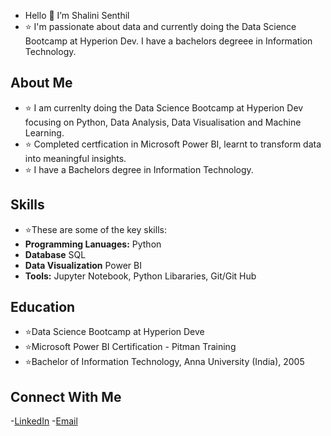 -  Hello 👋 I’m Shalini Senthil
- ⭐ I'm passionate about data and currently doing the Data Science Bootcamp at Hyperion Dev. I have a bachelors degreee in Information Technology.

## About Me
- ⭐ I am currenlty doing the Data Science Bootcamp at Hyperion Dev focusing on Python, Data Analysis, Data Visualisation and Machine Learning.
- ⭐ Completed certfication in Microsoft Power BI, learnt to transform data into meaningful insights.
- ⭐ I have a Bachelors degree in Information Technology.

## Skills
- ⭐These are some of the key skills:
- **Programming Lanuages:** Python
- **Database** SQL
- **Data Visualization** Power BI
- **Tools:** Jupyter Notebook, Python Libararies, Git/Git Hub

## Education 
- ⭐Data Science Bootcamp at Hyperion Deve
- ⭐Microsoft Power BI Certification - Pitman Training
- ⭐Bachelor of Information Technology, Anna University (India), 2005

## Connect With Me 
-[LinkedIn](linkedin.com/in/shalini-senthil-88b95b81)
-[Email](shalinisenthil29@gmail.com)



<!---
Shal2903/Shal2903 is a ✨ special ✨ repository because its `README.md` (this file) appears on your GitHub profile.
You can click the Preview link to take a look at your changes.
--->
